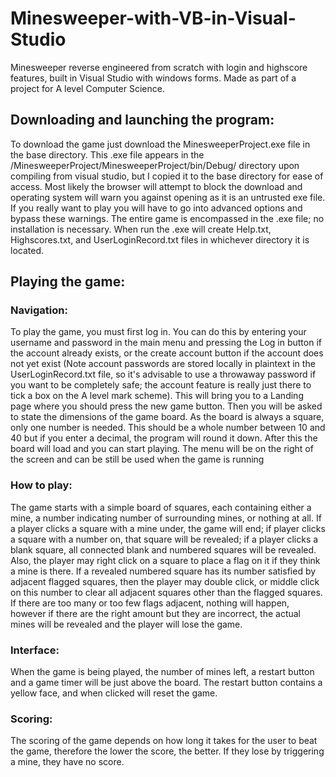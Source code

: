 # Minesweeper-with-VB-in-Visual-Studio
Minesweeper reverse engineered from scratch with login and highscore features, built in Visual Studio with windows forms. Made as part of a project for A level Computer Science.
## Downloading and launching the program:
To download the game just download the MinesweeperProject.exe file in the base directory. This .exe file appears in the /MinesweeperProject/MinesweeperProject/bin/Debug/ directory upon compiling from visual studio, but I copied it to the base directory for ease of access.
Most likely the browser will attempt to block the download and operating system will warn you against opening as it is an untrusted exe file. If you really want to play you will have to go into advanced options and bypass these warnings.
The entire game is encompassed in the .exe file; no installation is necessary. When run the .exe will create Help.txt, Highscores.txt, and UserLoginRecord.txt files in whichever directory it is located.
## Playing the game:
### Navigation:

To play the game, you must first log in. You can do this by entering your username and password in the main menu and pressing the Log in button
if the account already exists, or the create account button if the account does not yet exist (Note account passwords are stored locally in plaintext in the UserLoginRecord.txt file, so it's advisable to use a throwaway password if you want to be completely safe; the account feature is really just there to tick a box on the A level mark scheme).
This will bring you to a Landing page where you should press the new game button.
Then you will be asked to state the dimensions of the game board. As the board is always a square, only one number is needed.
This should be a whole number between 10 and 40 but if you enter a decimal, the program will round it down.
After this the board will load and you can start playing.
The menu will be on the right of the screen and can be still be used when the game is running

### How to play:

The game starts with a simple board of squares, each containing either a mine,
 a number indicating number of surrounding mines, or nothing at all.
If a player clicks a square with a mine under, the game will end; if player clicks a square with a number on, that square will be revealed;
 if a player clicks a blank square, all connected blank and numbered squares will be revealed.
Also, the player may right click on a square to place a flag on it if they think a mine is there.
If a revealed numbered square has its number satisfied by adjacent flagged squares, 
 then the player may double click, or middle click on this number to clear all adjacent squares other than the flagged squares.
If there are too many or too few flags adjacent, nothing will happen, however if there are the right amount but they are incorrect,
 the actual mines will be revealed and the player will lose the game.

### Interface: 

When the game is being played, the number of mines left, a restart button and a game timer will be just above the board.
The restart button contains a yellow face, and when clicked will reset the game.

### Scoring:

The scoring of the game depends on how long it takes for the user to beat the game, therefore the lower the score, the better.
If they lose by triggering a mine, they have no score.

